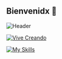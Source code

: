 ## Bienvenidx 👋

![Header](https://capsule-render.vercel.app/api?type=rect&color=gradient&height=50&section=header&text=Bienvenido%20a%20mi%20GitHub!&fontSize=24)

[![Vive Creando](https://readme-typing-svg.herokuapp.com?font=Fira+Code&pause=1000&width=435&lines=Vive+creando)](https://git.io/typing-svg)

[![My Skills](https://skillicons.dev/icons?i=js,html,css,astro)](https://skillicons.dev)
